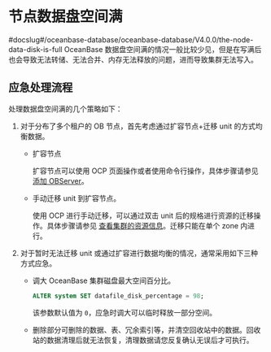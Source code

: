 节点数据盘空间满 
=============================
#docslug#/oceanbase-database/oceanbase-database/V4.0.0/the-node-data-disk-is-full
OceanBase 数据盘空间满的情况一般比较少见，但是在写满后也会导致无法转储、无法合并、内存无法释放的问题，进而导致集群无法写入。

应急处理流程 
---------------------------

处理数据盘空间满的几个策略如下：

1. 对于分布了多个租户的 OB 节点，首先考虑通过扩容节点+迁移 unit 的方式均衡数据。

   * 扩容节点

     扩容节点可以使用 OCP 页面操作或者使用命令行操作，具体步骤请参见 [添加 OBServer](../../../../5.basic-database-management/1.manage-clusters/5.manage-observer/1.add-observer-1.md)。
     
   
   * 手动迁移 unit 到扩容节点。

     使用 OCP 进行手动迁移，可以通过双击 unit 后的规格进行资源的迁移操作。具体步骤请参见 [查看集群的资源信息](../../../../5.basic-database-management/1.manage-clusters/10.view-the-resource-information-of-a-cluster.md)。迁移只能在单个 zone 内进行。

    
   

   

2. 对于暂时无法迁移 unit 或通过扩容进行数据均衡的情况，通常采用如下三种方式应急。

   * 调大 OceanBase 集群磁盘最大空间百分比。

     ```sql
     ALTER system SET datafile_disk_percentage = 98;
     ```

     该参数默认值为 `0`，应急时调大可以临时释放一部分空间。

   * 删除部分可删除的数据、表、冗余索引等，并清空回收站中的数据。回收站的数据清理后就无法恢复，清理数据请您反复确认无误后才可执行。
